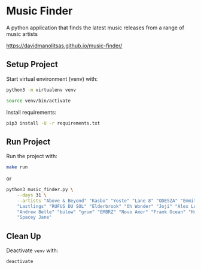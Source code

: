 # Music Finder

A python application that finds the latest music releases from a range of music artists

https://davidmanolitsas.github.io/music-finder/

## Setup Project

Start virtual environment (venv) with:

```bash
python3 -m virtualenv venv
```

```bash
source venv/bin/activate
```

Install requirements:

```bash
pip3 install -U -r requirements.txt
```

## Run Project

Run the project with:

```bash
make run
```

or

```bash
python3 music_finder.py \
    --days 31 \
    --artists "Above & Beyond" "Kasbo" "Yoste" "Lane 8" "ODESZA" "Emmit Fenn" "Shallou" "ZHU" \
    "Lastlings" "RUFUS DU SOL" "Elderbrook" "Oh Wonder" "Joji" "Alex Lustig" "HONNE" "Jai Wolf" \
    "Andrew Belle" "bülow" "grum" "EMBRZ" "Novo Amor" "Frank Ocean" "Hozier" "CHRVCHES" \
    "Spacey Jane" 
```

## Clean Up

Deactivate `venv` with:

```bash
deactivate
```
